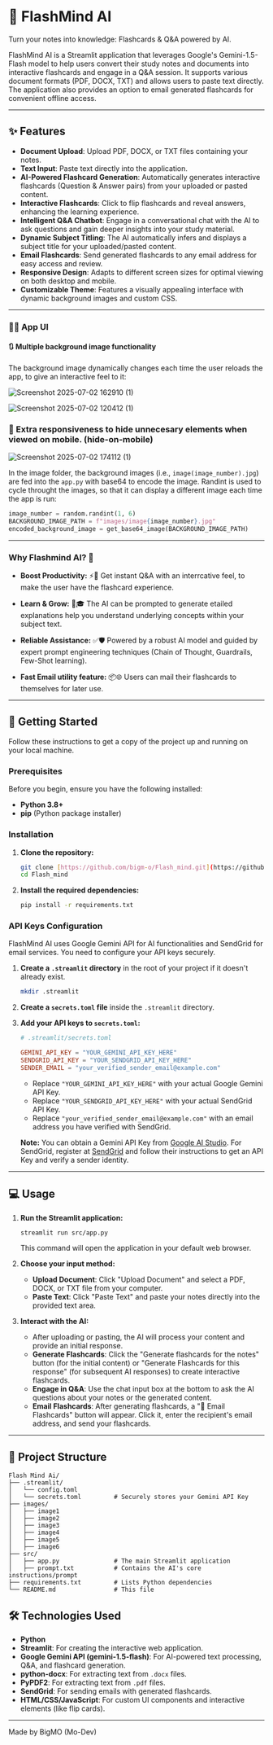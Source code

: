 # 🧠 FlashMind AI

Turn your notes into knowledge: Flashcards & Q&A powered by AI.

FlashMind AI is a Streamlit application that leverages Google's Gemini-1.5-Flash model to help users convert their study notes and documents into interactive flashcards and engage in a Q&A session. It supports various document formats (PDF, DOCX, TXT) and allows users to paste text directly. The application also provides an option to email generated flashcards for convenient offline access.

---


## ✨ Features

* **Document Upload**: Upload PDF, DOCX, or TXT files containing your notes.
* **Text Input**: Paste text directly into the application.
* **AI-Powered Flashcard Generation**: Automatically generates interactive flashcards (Question & Answer pairs) from your uploaded or pasted content.
* **Interactive Flashcards**: Click to flip flashcards and reveal answers, enhancing the learning experience.
* **Intelligent Q&A Chatbot**: Engage in a conversational chat with the AI to ask questions and gain deeper insights into your study material.
* **Dynamic Subject Titling**: The AI automatically infers and displays a subject title for your uploaded/pasted content.
* **Email Flashcards**: Send generated flashcards to any email address for easy access and review.
* **Responsive Design**: Adapts to different screen sizes for optimal viewing on both desktop and mobile.
* **Customizable Theme**: Features a visually appealing interface with dynamic background images and custom CSS.

---

### 👨‍💻 App UI
#### 🔃 Multiple background image functionality
The background image dynamically changes each time the user reloads the app, to give an interactive feel to it:

![Screenshot 2025-07-02 162910 (1)](https://github.com/user-attachments/assets/0eeba5c7-d90b-4e85-b6e9-c5b5dd488f4e)

![Screenshot 2025-07-02 120412 (1)](https://github.com/user-attachments/assets/ed6c6386-6b81-4c3b-b4c2-d368a3e1053e)

### 📱 Extra responsiveness to hide unnecesary elements when viewed on mobile. (hide-on-mobile)  

![Screenshot 2025-07-02 174112 (1)](https://github.com/user-attachments/assets/9b83d15a-e79a-4178-921e-1f098463c640)


In the image folder, the background images (i.e., `image(image_number).jpg`) are fed into the `app.py` with base64 to encode the image. Randint is used to cycle throught the images, so that it can display a different image each time the app is run:

```python
image_number = random.randint(1, 6)
BACKGROUND_IMAGE_PATH = f"images/image{image_number}.jpg"
encoded_background_image = get_base64_image(BACKGROUND_IMAGE_PATH)
```
---

### Why Flashmind AI? 🤔

* **Boost Productivity:** ⚡🚀 Get instant Q&A with an interrcative feel, to make the user have the flashcard experience.

* **Learn & Grow:** 🌱🎓 The AI can be prompted to generate etailed explanations help you understand underlying concepts within your subject text.

* **Reliable Assistance:** ✅🛡️ Powered by a robust AI model and guided by expert prompt engineering techniques (Chain of Thought, Guardrails, Few-Shot learning).

* **Fast Email utility feature:** 📦🌐 Users can mail their flashcards to themselves for later use.

---

## 🚀 Getting Started

Follow these instructions to get a copy of the project up and running on your local machine.

### Prerequisites

Before you begin, ensure you have the following installed:

* **Python 3.8+**
* **pip** (Python package installer)

### Installation

1.  **Clone the repository:**

    ```bash
    git clone [https://github.com/bigm-o/Flash_mind.git](https://github.com/bigm-o/Flash_mind.git)
    cd Flash_mind
    ```

2.  **Install the required dependencies:**

    ```bash
    pip install -r requirements.txt
    ```

### API Keys Configuration

FlashMind AI uses Google Gemini API for AI functionalities and SendGrid for email services. You need to configure your API keys securely.

1.  **Create a `.streamlit` directory** in the root of your project if it doesn't already exist.
    ```bash
    mkdir .streamlit
    ```

2.  **Create a `secrets.toml` file** inside the `.streamlit` directory.

3.  **Add your API keys to `secrets.toml`:**

    ```toml
    # .streamlit/secrets.toml

    GEMINI_API_KEY = "YOUR_GEMINI_API_KEY_HERE"
    SENDGRID_API_KEY = "YOUR_SENDGRID_API_KEY_HERE"
    SENDER_EMAIL = "your_verified_sender_email@example.com"
    ```
    * Replace `"YOUR_GEMINI_API_KEY_HERE"` with your actual Google Gemini API Key.
    * Replace `"YOUR_SENDGRID_API_KEY_HERE"` with your actual SendGrid API Key.
    * Replace `"your_verified_sender_email@example.com"` with an email address you have verified with SendGrid.

    **Note:** You can obtain a Gemini API Key from [Google AI Studio](https://aistudio.google.com/app/apikey). For SendGrid, register at [SendGrid](https://sendgrid.com/) and follow their instructions to get an API Key and verify a sender identity.

---

## 💻 Usage

1.  **Run the Streamlit application:**

    ```bash
    streamlit run src/app.py
    ```

    This command will open the application in your default web browser.

2.  **Choose your input method:**
    * **Upload Document**: Click "Upload Document" and select a PDF, DOCX, or TXT file from your computer.
    * **Paste Text**: Click "Paste Text" and paste your notes directly into the provided text area.

3.  **Interact with the AI:**
    * After uploading or pasting, the AI will process your content and provide an initial response.
    * **Generate Flashcards**: Click the "Generate flashcards for the notes" button (for the initial content) or "Generate Flashcards for this response" (for subsequent AI responses) to create interactive flashcards.
    * **Engage in Q&A**: Use the chat input box at the bottom to ask the AI questions about your notes or the generated content.
    * **Email Flashcards**: After generating flashcards, a "📧 Email Flashcards" button will appear. Click it, enter the recipient's email address, and send your flashcards.

---

## 📂 Project Structure

```
Flash Mind Ai/
├── .streamlit/
│   └── config.toml  
│   └── secrets.toml         # Securely stores your Gemini API Key
├── images/
│   ├── image1              
│   ├── image2
│   ├── image3           
│   ├── image4
│   ├── image5
│   ├── image6
├── src/
│   ├── app.py               # The main Streamlit application
│   ├── prompt.txt           # Contains the AI's core instructions/prompt
├── requirements.txt         # Lists Python dependencies
└── README.md                # This file
```

## 🛠️ Technologies Used

* **Python**
* **Streamlit**: For creating the interactive web application.
* **Google Gemini API (gemini-1.5-flash)**: For AI-powered text processing, Q&A, and flashcard generation.
* **python-docx**: For extracting text from `.docx` files.
* **PyPDF2**: For extracting text from `.pdf` files.
* **SendGrid**: For sending emails with generated flashcards.
* **HTML/CSS/JavaScript**: For custom UI components and interactive elements (like flip cards).

---

Made by BigMO (Mo-Dev)